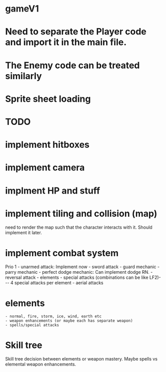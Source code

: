 # gameV1

# Need to separate the Player code and import it in the main file.
# The Enemy code can be treated similarly
# Sprite sheet loading 

# TODO

# implement hitboxes
# implement camera
# implment HP and stuff

# implement tiling and collision (map)
need to render the map such that the character interacts with it. Should implement it later. 

# implement combat system
Prio 1
    - unarmed attack: Implement now
    - sword attack
    - guard mechanic
    - parry mechanic
    - perfect dodge mechanic: Can implement dodge RN.
    - reversal attack
    - elements
    - special attacks (combinations can be like LF2)--- 4 special attacks per element
    - aerial attacks
    
# elements
    - normal, fire, storm, ice, wind, earth etc
    - weapon enhancements (or maybe each has separate weapon)
    - spells/special attacks


# Skill tree
Skill tree decision between elements or weapon mastery. Maybe spells vs elemental weapon enhancements.
